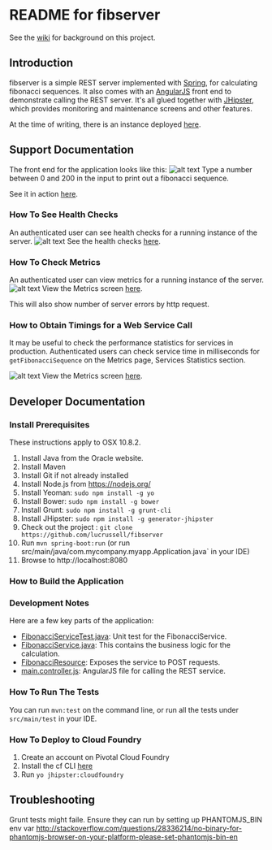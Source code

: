 README for fibserver
====================

See the [wiki](https://github.com/lucrussell/fibserver/wiki) for background on this project.

## Introduction
fibserver is a simple REST server implemented with [Spring](http://spring.io/guides/gs/rest-service/), for calculating fibonacci sequences. It also comes with an [AngularJS](http://angularjs.org) front end to demonstrate calling the REST server. It's all glued together with [JHipster](https://jhipster.github.io/tech_stack.html), which provides monitoring and maintenance screens and other features.

At the time of writing, there is an instance deployed [here](http://fibserver.cfapps.io/#/).

## Support Documentation
The front end for the application looks like this:
![alt text](https://github.com/lucrussell/fibserver/blob/master/doc-images/home.png)
Type a number between 0 and 200 in the input to print out a fibonacci sequence.

See it in action [here](http://fibserver.cfapps.io).
### How To See Health Checks
An authenticated user can see health checks for a running instance of the server.
![alt text](https://github.com/lucrussell/fibserver/blob/master/doc-images/health.png)
See the health checks [here](http://fibserver.cfapps.io/#/health).


### How To Check Metrics
An authenticated user can view metrics for a running instance of the server.
![alt text](https://github.com/lucrussell/fibserver/blob/master/doc-images/metrics.png)
View the Metrics screen [here](http://fibserver.cfapps.io/#/metrics).

This will also show number of server errors by http request.

### How to Obtain Timings for a Web Service Call
It may be useful to check the performance statistics for services in production. Authenticated users can check service time in milliseconds for `getFibonacciSequence` on the Metrics page, Services Statistics section.

![alt text](https://github.com/lucrussell/fibserver/blob/master/doc-images/statistics.png)
View the Metrics screen [here](http://fibserver.cfapps.io/#/metrics).

## Developer Documentation
### Install Prerequisites
These instructions apply to OSX 10.8.2.

1. Install Java from the Oracle website.
1. Install Maven
1. Install Git if not already installed
1. Install Node.js from https://nodejs.org/
1. Install Yeoman: `sudo npm install -g yo`
1. Install Bower: `sudo npm install -g bower`
1. Install Grunt: `sudo npm install -g grunt-cli`
1. Install JHipster: `sudo npm install -g generator-jhipster`
1. Check out the project : `git clone https://github.com/lucrussell/fibserver`
1. Run `mvn spring-boot:run` (or run src/main/java/com.mycompany.myapp.Application.java` in your IDE)
1. Browse to http://localhost:8080

### How to Build the Application

### Development Notes

Here are a few key parts of the application:

* [FibonacciServiceTest.java](https://github.com/lucrussell/fibserver/blob/8b0619b9c004f48bd8171efae074186992621ebf/src/test/java/com/mycompany/myapp/service/FibonacciServiceTest.java): Unit test for the FibonacciService.
* [FibonacciService.java](https://github.com/lucrussell/fibserver/blob/master/src/main/java/com/mycompany/myapp/service/FibonacciService.java): This contains the business logic for the calculation. 
* [FibonacciResource](https://github.com/lucrussell/fibserver/blob/master/src/main/java/com/mycompany/myapp/web/rest/FibonacciResource.java): Exposes the service to POST requests.
* [main.controller.js](https://github.com/lucrussell/fibserver/blob/master/src/main/webapp/scripts/app/main/main.controller.js): AngularJS file for calling the REST service.

### How To Run The Tests
You can run `mvn:test` on the command line, or run all the tests under `src/main/test` in your IDE.


### How To Deploy to Cloud Foundry
1. Create an account on Pivotal Cloud Foundry 
1. Install the cf CLI [here](http://docs.cloudfoundry.org/devguide/installcf/install-go-cli.html)
1. Run `yo jhipster:cloudfoundry`

## Troubleshooting
Grunt tests might faile. Ensure they can run by setting up PHANTOMJS_BIN env var
http://stackoverflow.com/questions/28336214/no-binary-for-phantomjs-browser-on-your-platform-please-set-phantomjs-bin-en
